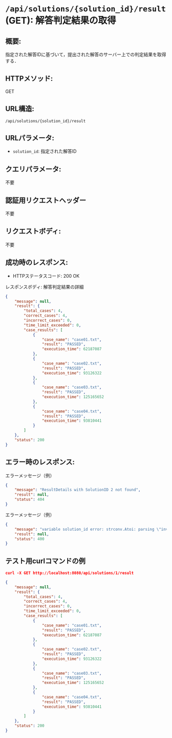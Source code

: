# `/api/solutions/{solution_id}/result` (GET): 解答判定結果の取得

## 概要:
指定された解答IDに基づいて，提出された解答のサーバー上での判定結果を取得する．

## HTTPメソッド:
GET

## URL構造:
`/api/solutions/{solution_id}/result`

## URLパラメータ:
- `solution_id`: 指定された解答ID

## クエリパラメータ:
不要

## 認証用リクエストヘッダー
不要

## リクエストボディ:
不要

## 成功時のレスポンス:
- HTTPステータスコード: 200 OK

レスポンスボディ: 解答判定結果の詳細
```json
{
    "message": null,
    "result": {
        "total_cases": 4,
        "correct_cases": 4,
        "incorrect_cases": 0,
        "time_limit_exceeded": 0,
        "case_results": [
            {
                "case_name": "case01.txt",
                "result": "PASSED",
                "execution_time": 62187087
            },
            {
                "case_name": "case02.txt",
                "result": "PASSED",
                "execution_time": 93126322
            },
            {
                "case_name": "case03.txt",
                "result": "PASSED",
                "execution_time": 125165652
            },
            {
                "case_name": "case04.txt",
                "result": "PASSED",
                "execution_time": 93810441
            }
        ]
    },
    "status": 200
}
```
## エラー時のレスポンス:

エラーメッセージ（例）
```json
{
    "message": "ResultDetails with SolutionID 2 not found",
    "result": null,
    "status": 404
}
```

エラーメッセージ（例）
```json
{
    "message": "variable solution_id error: strconv.Atoi: parsing \"invalid\": invalid syntax",
    "result": null,
    "status": 400
}
```

## テスト用curlコマンドの例

```json
curl -X GET http://localhost:8080/api/solutions/1/result

{
    "message": null,
    "result": {
        "total_cases": 4,
        "correct_cases": 4,
        "incorrect_cases": 0,
        "time_limit_exceeded": 0,
        "case_results": [
            {
                "case_name": "case01.txt",
                "result": "PASSED",
                "execution_time": 62187087
            },
            {
                "case_name": "case02.txt",
                "result": "PASSED",
                "execution_time": 93126322
            },
            {
                "case_name": "case03.txt",
                "result": "PASSED",
                "execution_time": 125165652
            },
            {
                "case_name": "case04.txt",
                "result": "PASSED",
                "execution_time": 93810441
            }
        ]
    },
    "status": 200
}
```